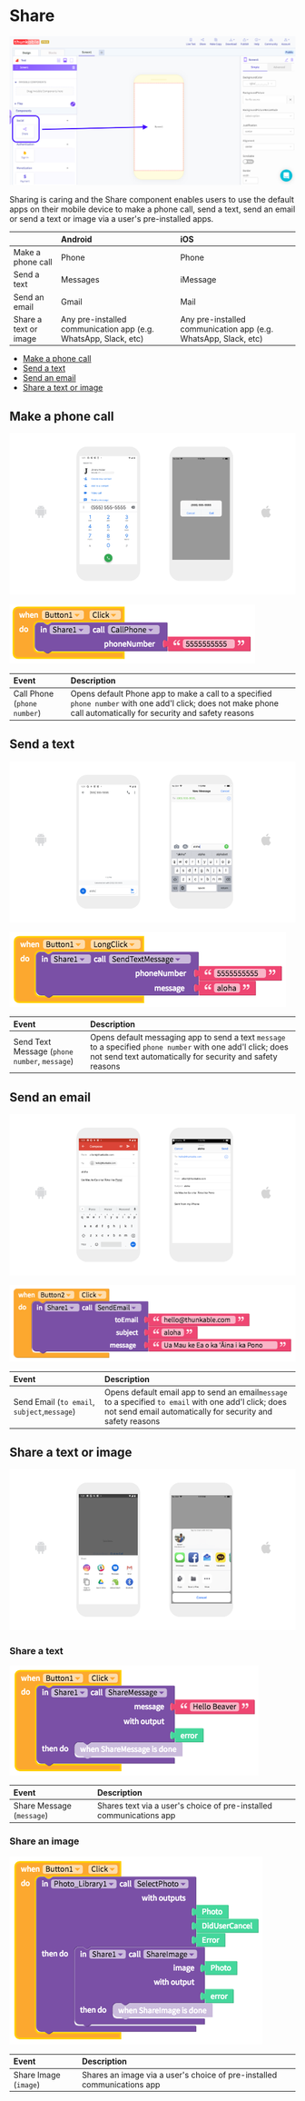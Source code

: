 # Share

![Adding the sharing component to your app](../../../../.gitbook/assets/sharing-component-picture.png)

Sharing is caring and the Share component enables users to use the default apps on their mobile device to make a phone call, send a text, send an email or send a text or image via a user's pre-installed apps.

|  | Android | iOS |
| :--- | :--- | :--- |
| Make a phone call | Phone | Phone |
| Send a text | Messages | iMessage |
| Send an email | Gmail | Mail |
| Share a text or image | Any pre-installed communication app \(e.g. WhatsApp, Slack, etc\) | Any pre-installed communication app \(e.g. WhatsApp, Slack, etc\) |

* [Make a phone call](share.md#make-a-phone-call)
* [Send a text](share.md#send-a-text)
* [Send an email](share.md#send-an-email)
* [Share a text or image](share.md#share-a-message)

## Make a phone call

![The screenshots above are from a Pixel 3 and an iPhone 7](../../../../.gitbook/assets/thunkable-docs-exhibits.png)

![](../../../../.gitbook/assets/screen-shot-2018-12-13-at-12.05.03-pm.png)

| Event | Description |
| :--- | :--- |
| Call Phone \(`phone number`\) | Opens default Phone app to make a call to a specified `phone number` with one add'l click; does not make phone call automatically for security and safety reasons |

## Send a text

![The screenshots above are from a Pixel 3 and an iPhone 7](../../../../.gitbook/assets/thunkable-docs-exhibits-90.png)

![](../../../../.gitbook/assets/screen-shot-2018-12-13-at-12.05.22-pm.png)

| Event | Description |
| :--- | :--- |
| Send Text Message \(`phone number`, `message`\) | Opens default messaging app to send a text `message` to a specified `phone number` with one add'l click; does not send text automatically for security and safety reasons |

## Send an email

![The screenshots above are from a Pixel 3 and an iPhone 7](../../../../.gitbook/assets/thunkable-docs-exhibits-91.png)

![](../../../../.gitbook/assets/screen-shot-2018-12-13-at-12.05.44-pm.png)

| Event | Description |
| :--- | :--- |
| Send Email \(`to email`, `subject`,`message`\) | Opens default email app to send an email`message` to a specified `to email`  with one add'l click; does not send email automatically for security and safety reasons |

## Share a text or image

![The screenshots above are from a Pixel 3 and an iPhone 7](../../../../.gitbook/assets/thunkable-docs-exhibits-92.png)

### Share a text

![](../../../../.gitbook/assets/share-component-fig-2%20%281%29.png)

| Event | Description |
| :--- | :--- |
| Share Message \(`message`\) | Shares text via a user's choice of pre-installed communications app |

### Share an image

![](../../../../.gitbook/assets/share-component-fig-3%20%281%29.png)

| Event | Description |
| :--- | :--- |
| Share Image \(`image`\) | Shares an image via a user's choice of pre-installed communications app |

